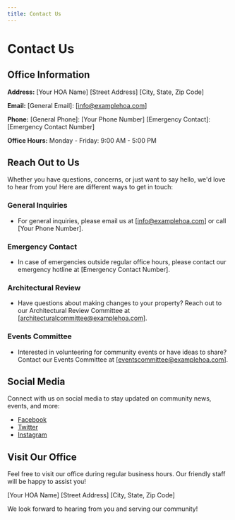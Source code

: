 ```yaml
---
title: Contact Us
---
```


# Contact Us

## Office Information

**Address:**
[Your HOA Name]
[Street Address]
[City, State, Zip Code]

**Email:**
[General Email]: [info@examplehoa.com]

**Phone:**
[General Phone]: [Your Phone Number]
[Emergency Contact]: [Emergency Contact Number]

**Office Hours:**
Monday - Friday: 9:00 AM - 5:00 PM

## Reach Out to Us

Whether you have questions, concerns, or just want to say hello, we'd love to hear from you! Here are different ways to get in touch:

### General Inquiries
- For general inquiries, please email us at [info@examplehoa.com] or call [Your Phone Number].

### Emergency Contact
- In case of emergencies outside regular office hours, please contact our emergency hotline at [Emergency Contact Number].

### Architectural Review
- Have questions about making changes to your property? Reach out to our Architectural Review Committee at [architecturalcommittee@examplehoa.com].

### Events Committee
- Interested in volunteering for community events or have ideas to share? Contact our Events Committee at [eventscommittee@examplehoa.com].

## Social Media

Connect with us on social media to stay updated on community news, events, and more:

- [Facebook](https://www.facebook.com/YourHOA)
- [Twitter](https://twitter.com/YourHOA)
- [Instagram](https://www.instagram.com/YourHOA)

## Visit Our Office

Feel free to visit our office during regular business hours. Our friendly staff will be happy to assist you!

[Your HOA Name]
[Street Address]
[City, State, Zip Code]

We look forward to hearing from you and serving our community!

